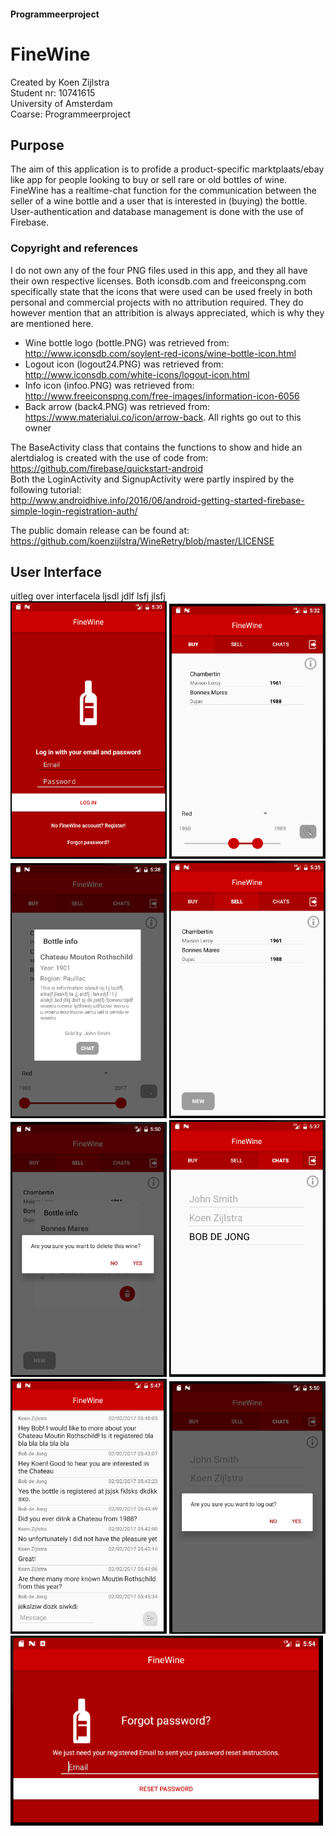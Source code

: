 #### Programmeerproject
# FineWine
Created by Koen Zijlstra  
Student nr: 10741615  
University of Amsterdam  
Coarse: Programmeerproject

## Purpose
The aim of this application is to profide a product-specific marktplaats/ebay like app for people looking to buy or sell rare or old bottles of wine. FineWine has a realtime-chat function for the communication between the seller of a wine bottle and a user that is interested in (buying) the bottle. User-authentication and database management is done with the use of Firebase.

### Copyright and references
I do not own any of the four PNG files used in this app, and they all have their own respective licenses. Both iconsdb.com and freeiconspng.com specifically state that the icons that were used can be used freely in both personal and commercial projects with no attribution required. They do however mention that an attribition is always appreciated, which is why they are mentioned here.

* Wine bottle logo (bottle.PNG) was retrieved from: http://www.iconsdb.com/soylent-red-icons/wine-bottle-icon.html
* Logout icon (logout24.PNG) was retrieved from: http://www.iconsdb.com/white-icons/logout-icon.html
* Info icon (infoo.PNG) was retrieved from: http://www.freeiconspng.com/free-images/information-icon-6056
* Back arrow (back4.PNG) was retrieved from: https://www.materialui.co/icon/arrow-back. All rights go out to this owner  

The BaseActivity class that contains the functions to show and hide an alertdialog is created with the use of code from:    https://github.com/firebase/quickstart-android  
Both the LoginActivity and SignupActivity were partly inspired by the following tutorial:    
http://www.androidhive.info/2016/06/android-getting-started-firebase-simple-login-registration-auth/   

The public domain release can be found at: https://github.com/koenzijlstra/WineRetry/blob/master/LICENSE

## User Interface
uitleg over interfacela ljsdl jdlf lsfj  jlsfj  
<img src="https://github.com/koenzijlstra/WineRetry/blob/master/docs/final1.PNG" width="250">
<img src="https://github.com/koenzijlstra/WineRetry/blob/master/docs/final2.PNG" width="250">
<img src="https://github.com/koenzijlstra/WineRetry/blob/master/docs/Final5.PNG" width="250">
<img src="https://github.com/koenzijlstra/WineRetry/blob/master/docs/final3.PNG" width="250">
<img src="https://github.com/koenzijlstra/WineRetry/blob/master/docs/final8.PNG" width="250">
<img src="https://github.com/koenzijlstra/WineRetry/blob/master/docs/final4.PNG" width="250">
<img src="https://github.com/koenzijlstra/WineRetry/blob/master/docs/final6.PNG" width="250">
<img src="https://github.com/koenzijlstra/WineRetry/blob/master/docs/final7.PNG" width="250">
<img src="https://github.com/koenzijlstra/WineRetry/blob/master/docs/final9.PNG" width="500">




